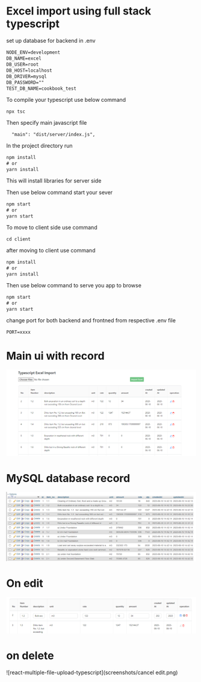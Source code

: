 # Excel import using full stack typescript

set up database for backend in .env 
```
NODE_ENV=development
DB_NAME=excel
DB_USER=root
DB_HOST=localhost
DB_DRIVER=mysql
DB_PASSWORD=""
TEST_DB_NAME=cookbook_test
```
To compile your typescript use below command 

```
npx tsc
```
Then specify main javascript file 
```
  "main": "dist/server/index.js",
  ```
In the project directory run 

```
npm install
# or
yarn install
```
This will install libraries  for server side 

Then use below command start your sever 
```
npm start
# or
yarn start
```

To move to client side use command 

```
cd client 
```

after moving to client use command 

```
npm install
# or
yarn install
```
Then use below command to serve you app to browse
```
npm start
# or
yarn start
```
change port for both backend and frontned from respective .env file 
```
PORT=xxxx
```

# Main ui with record 
![react-multiple-file-upload-typescript](screenshots/thewhole.png)
# MySQL database record 
![react-multiple-file-upload-typescript](screenshots/db.png)
# On edit
![react-multiple-file-upload-typescript](screenshots/onedit.png)
# on delete
![react-multiple-file-upload-typescript](screenshots/cancel edit.png)
 

 